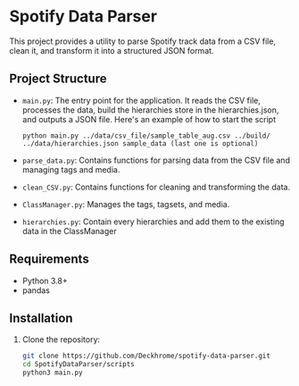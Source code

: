 # Spotify Data Parser

This project provides a utility to parse Spotify track data from a CSV file, clean it, and transform it into a structured JSON format.

## Project Structure

- `main.py`: The entry point for the application. It reads the CSV file, processes the data, build the hierarchies
      store in the hierarchies.json, and outputs a JSON file. Here's an example of how to start the script

      python main.py ../data/csv_file/sample_table_aug.csv ../build/ ../data/hierarchies.json sample_data (last one is optional)

- `parse_data.py`: Contains functions for parsing data from the CSV file and managing tags and media.
- `clean_CSV.py`: Contains functions for cleaning and transforming the data.
- `ClassManager.py`: Manages the tags, tagsets, and media.
- `hierarchies.py`: Contain every hierarchies and add them to the existing data in the ClassManager

## Requirements

- Python 3.8+
- pandas

## Installation

1. Clone the repository:
   ```sh
   git clone https://github.com/Deckhrome/spotify-data-parser.git
   cd SpotifyDataParser/scripts
   python3 main.py
